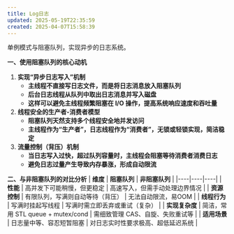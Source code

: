 ```yaml
---
title: Log日志
updated: 2025-05-19T22:35:59
created: 2025-04-07T15:58:39
---
```


单例模式与阻塞队列，实现异步的日志系统。

**一、使用阻塞队列的核心动机**
1.  **实现“异步日志写入”机制**
    - **主线程不直接写日志文件，而是将日志消息放入阻塞队列**
    - **后台日志线程从队列中取出日志消息并写入磁盘**
    - **这样可以避免主线程频繁阻塞在 I/O 操作，提高系统响应速度和吞吐量**
2.  **线程安全的生产者-消费者模型**
    - **阻塞队列天然支持多个线程安全地并发访问**
    - **主线程作为“生产者”，日志线程作为“消费者”，无锁或轻锁实现，简洁稳定**
3.  **流量控制（背压）机制**
    - **当日志写入过快，超过队列容量时，主线程会阻塞等待消费者消费日志**
    - **避免日志过量产生导致内存暴涨，形成自动限流**

**二、与非阻塞队列的对比分析**
| **维度** | **阻塞队列** | **非阻塞队列** |
|----|----|----|
| **性能** | 高并发下可能稍慢，但更稳定 | 高速写入，但需手动处理边界情况 |
| **资源控制** | 有限队列，写满则自动等待（背压） | 无法自动限流，易OOM |
| **线程行为** | 写满时挂起写线程 | 写满时需立即丢弃或重试（复杂） |
| **实现复杂度** | 简洁，常用 STL queue + mutex/cond | 需细致管理 CAS、自旋、失败重试等 |
| **适用场景** | 日志量中等、容忍短暂阻塞 | 对日志实时性要求极高、超低延迟系统 |

